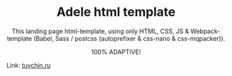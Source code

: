 <div align="center">
  <h1>Adele html template</h1>
  <p>
    This landing page html-template, using only HTML, CSS, JS &
    Webpack-template (Babel, Sass / postcss (autoprefixer & css-nano & css-mqpacker)).
  </p>
  <p>100% ADAPTIVE!</p>
</div>

Link: [tuychin.ru](http://tuychin.ru/)
